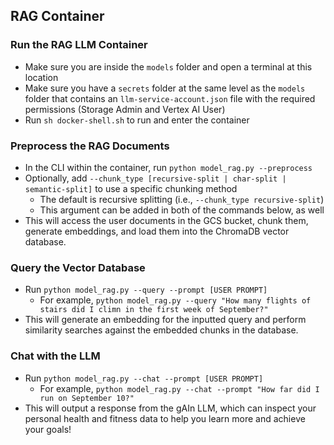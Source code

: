 ## RAG Container

### Run the RAG LLM Container
- Make sure you are inside the `models` folder and open a terminal at this location
- Make sure you have a `secrets` folder at the same level as the `models` folder that contains an `llm-service-account.json` file with the required permissions (Storage Admin and Vertex AI User)
- Run `sh docker-shell.sh` to run and enter the container

### Preprocess the RAG Documents
- In the CLI within the container, run `python model_rag.py --preprocess`
- Optionally, add `--chunk_type [recursive-split | char-split | semantic-split]` to use a specific chunking method
  - The default is recursive splitting (i.e., `--chunk_type recursive-split`)
  - This argument can be added in both of the commands below, as well
- This will access the user documents in the GCS bucket, chunk them, generate embeddings, and load them into the ChromaDB vector database.

### Query the Vector Database
- Run `python model_rag.py --query --prompt [USER PROMPT]`
  - For example, `python model_rag.py --query "How many flights of stairs did I climn in the first week of September?"`
- This will generate an embedding for the inputted query and perform similarity searches against the embedded chunks in the database.

### Chat with the LLM
- Run `python model_rag.py --chat --prompt [USER PROMPT]`
  - For example, `python model_rag.py --chat --prompt "How far did I run on September 10?"`
- This will output a response from the gAIn LLM, which can inspect your personal health and fitness data to help you learn more and achieve your goals!
